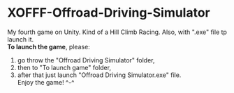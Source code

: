 # XOFFF-Offroad-Driving-Simulator
My fourth game on Unity. Kind of a Hill Climb Racing. Also, with ".exe" file tp launch it. </br>
**To launch the game**, please: </br>
1. go throw the "Offroad Driving Simulator" folder, 
2. then to "To launch game" folder,
3. after that just launch "Offroad Driving Simulator.exe" file. </br>
Enjoy the game! ^-^
